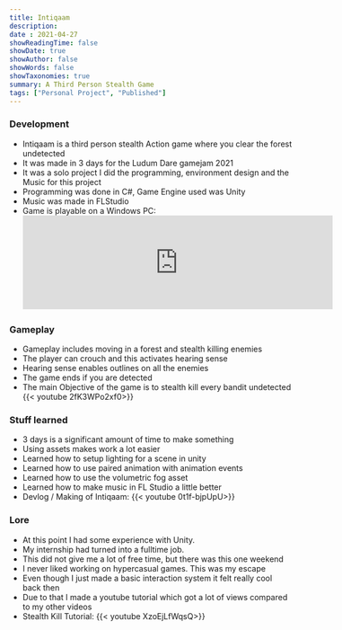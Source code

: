 ```yaml
---
title: Intiqaam
description: 
date : 2021-04-27
showReadingTime: false
showDate: true
showAuthor: false
showWords: false
showTaxonomies: true
summary: A Third Person Stealth Game
tags: ["Personal Project", "Published"]
---
```


### Development
- Intiqaam is a third person stealth Action game where you clear the forest undetected 
- It was made in 3 days for the Ludum Dare gamejam 2021
- It was a solo project I did the programming, environment design and the Music for this project
- Programming was done in C#, Game Engine used was Unity
- Music was made in FLStudio
- Game is playable on a Windows PC: <iframe frameborder="0" src="https://itch.io/embed/1011074?dark=true" width="552" height="167"><a href="https://theawesomeshaz.itch.io/intiqaam">Intiqaam by TheAwesomeShaz</a></iframe>
<!-- - {{< button href="https://theawesomeshaz.itch.io/intiqaam" target="_blank" >}}
Play Game
{{< /button >}} -->

### Gameplay
- Gameplay includes moving in a forest and stealth killing enemies
- The player can crouch and this activates hearing sense
- Hearing sense enables outlines on all the enemies
- The game ends if you are detected
- The main Objective of the game is to stealth kill every bandit undetected <br>
{{< youtube 2fK3WPo2xf0>}}

### Stuff learned
- 3 days is a significant amount of time to make something
- Using assets makes work a lot easier
- Learned how to setup lighting for a scene in unity
- Learned how to use paired animation with animation events
- Learned how to use the volumetric fog asset 
- Learned how to make music in FL Studio a little better
- Devlog / Making of Intiqaam: {{< youtube 0t1f-bjpUpU>}}

### Lore
- At this point I had some experience with Unity.
- My internship had turned into a fulltime job.
- This did not give me a lot of free time, but there was this one weekend
- I never liked working on hypercasual games. This was my escape 
- Even though I just made a basic interaction system it felt really cool back then
- Due to that I made a youtube tutorial which got a lot of views compared to my other videos
- Stealth Kill Tutorial: {{< youtube XzoEjLfWqsQ>}}